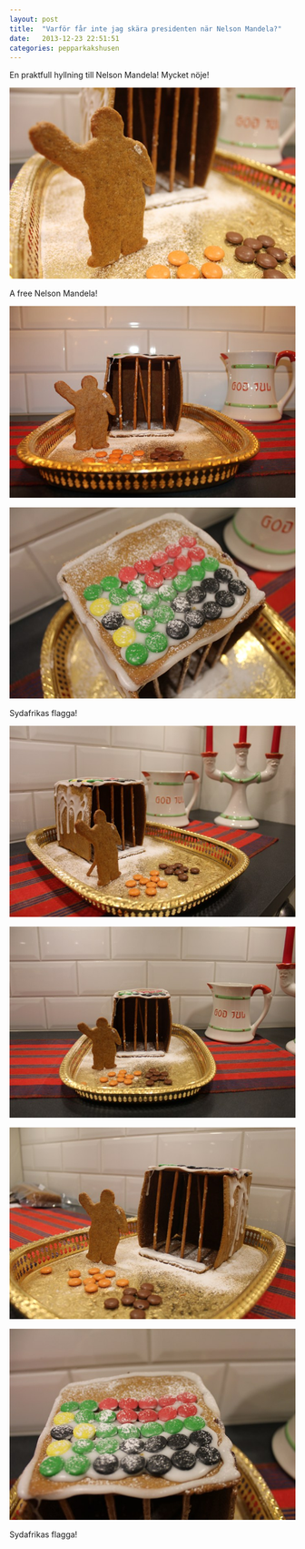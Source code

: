 ```yaml
---
layout: post
title:  "Varför får inte jag skära presidenten när Nelson Mandela?"
date:   2013-12-23 22:51:51
categories: pepparkakshusen
---
```


En praktfull hyllning till Nelson Mandela! Mycket nöje!

![Nelson 0](/img/pepparkakshusen/2013/0.jpg)

A free Nelson Mandela!

![Nelson 1](/img/pepparkakshusen/2013/1.jpg)

![Nelson 2](/img/pepparkakshusen/2013/2.jpg)

Sydafrikas flagga!

![Nelson 3](/img/pepparkakshusen/2013/3.jpg)

![Nelson 4](/img/pepparkakshusen/2013/4.jpg)

![Nelson 5](/img/pepparkakshusen/2013/5.jpg)

![Nelson 6](/img/pepparkakshusen/2013/6.jpg)

Sydafrikas flagga!
